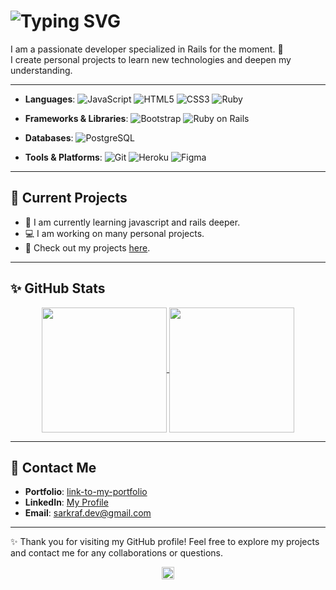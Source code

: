 # ![Typing SVG](https://readme-typing-svg.demolab.com?font=Fira+Code&weight=900&size=35&duration=4500&pause=1000&color=DC100FD4&vCenter=true&width=710&height=70&lines=%F0%9F%91%8B+Welcome+to+my+GitHub+Profile+!;Feel+free+to+explore+my+projects)

I am a passionate developer specialized in Rails for the moment. 🚀<br>
I create personal projects to learn new technologies and deepen my understanding.

---

- **Languages**:
  ![JavaScript](https://img.shields.io/badge/JavaScript-F7DF1E?style=flat&logo=javascript&logoColor=black)
  ![HTML5](https://img.shields.io/badge/HTML5-E34F26?style=flat&logo=html5&logoColor=white)
  ![CSS3](https://img.shields.io/badge/CSS3-1572B6?style=flat&logo=css3&logoColor=white)
  ![Ruby](https://img.shields.io/badge/Ruby-CC342D?style=flat&logo=ruby&logoColor=white)

- **Frameworks & Libraries**:
  ![Bootstrap](https://img.shields.io/badge/Bootstrap-563D7C?style=flat&logo=bootstrap&logoColor=white)
  ![Ruby on Rails](https://img.shields.io/badge/Rails-CC0000?style=flat&logo=rubyonrails&logoColor=white)

- **Databases**:
  ![PostgreSQL](https://img.shields.io/badge/PostgreSQL-336791?style=flat&logo=postgresql&logoColor=white)

- **Tools & Platforms**:
  ![Git](https://img.shields.io/badge/Git-F05032?style=flat&logo=git&logoColor=white)
  ![Heroku](https://img.shields.io/badge/Heroku-430098?style=flat&logo=heroku&logoColor=white)
  ![Figma](https://img.shields.io/badge/Figma-F24E1E?style=flat&logo=figma&logoColor=white)

---

## 🔭 Current Projects

- 🌱 I am currently learning javascript and rails deeper.
- 💻 I am working on many personal projects.
- 🔗 Check out my projects [here](https://github.com/Sarkraf?tab=repositories).

---

## ✨ GitHub Stats

<div align=center>
  <a href="https://github.com/anuraghazra/github-readme-stats">
    <img height=200 align="center" src="https://github-readme-stats.vercel.app/api?username=Sarkraf&show_icons=true&theme=radical&hide_rank=true&custom_title=Sarkraf%20GitHub%20Stats" />
  </a>
  <a href="https://github.com/anuraghazra/convoychat">
    <img height=200 align="center" src="https://github-readme-stats.vercel.app/api/top-langs/?username=Sarkraf&layout=donut&size_weight=1&count_weight=0&theme=radical" />
  </a>
</div>

---

## 🤝 Contact Me

- **Portfolio**: [link-to-my-portfolio](https://img.freepik.com/vecteurs-libre/bientot-texte-fond-sombre-lever-soleil-abstrait-effet-mouvement_157027-1073.jpg?t=st=1731857566~exp=1731861166~hmac=adc7c7b9e6110598dceb4418b75c27dbfd4ebe5afa3b2687f96be2b7fe8bd19b&w=1380)
- **LinkedIn**: [My Profile](https://www.linkedin.com/in/arnaud-floriani-developpeur/)
- **Email**: sarkraf.dev@gmail.com

---

✨ Thank you for visiting my GitHub profile! Feel free to explore my projects and contact me for any collaborations or questions.

<div align="center">
  <img src="https://komarev.com/ghpvc/?username=Sarkraf&color=red&style=plastic&label=👀" alt="Views" height="20">
</div>
